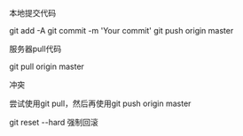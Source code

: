 本地提交代码

git add -A
git commit -m 'Your commit'
git push origin master

服务器pull代码

git pull origin master

冲突

尝试使用git pull，然后再使用git push origin master

git reset --hard 强制回滚

